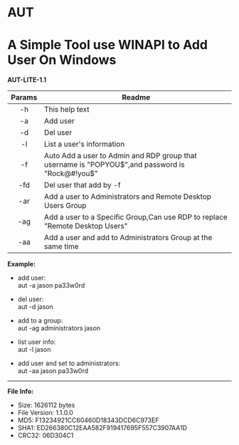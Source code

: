 # AUT
# A Simple Tool use WINAPI to Add User On Windows  

**AUT-LITE-1.1**

|     Params      | Readme                                       |
| :----------: | ---------------------------------------- |
|   -h   | This help text  |
| -a | Add user |
| -d | Del user |
| -l | List a user's information |
| -f | Auto Add a user to Admin and RDP group that username is "POPYOU$",and password is "Rock@#!you$"    |
| -fd | Del user that add by -f |
| -ar | Add a user to Administrators and Remote Desktop Users Group |
| -ag | Add a user to a Specific Group,Can use RDP to replace "Remote Desktop Users"  |
| -aa | Add a user and add to Administrators Group at the same time |


**Example:**

- add user:  
aut -a jason pa33w0rd

- del user:  
aut -d jason

- add to a group:  
aut -ag administrators jason

- list user info:  
aut -l jason

- add user and set to administrators:  
aut -aa jason pa33w0rd


------------------------------------
**File Info:**
+ Size: 1626112 bytes  
+ File Version: 1.1.0.0  
+ MD5: F13234921CC60460D18343DCD6C973EF  
+ SHA1: ED266380C12EAA582F919417695F557C3907AA1D  
+ CRC32: 06D304C1  
